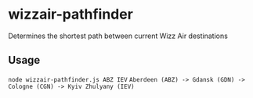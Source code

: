 # wizzair-pathfinder
Determines the shortest path between current Wizz Air destinations

Usage
-----

`node wizzair-pathfinder.js ABZ IEV`
`Aberdeen (ABZ) -> Gdansk (GDN) -> Cologne (CGN) -> Kyiv Zhulyany (IEV)`
